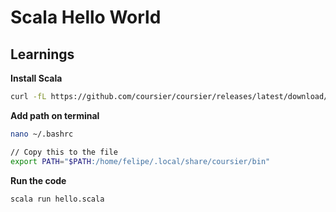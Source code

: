 # Scala Hello World

## Learnings

**Install Scala**

```bash
curl -fL https://github.com/coursier/coursier/releases/latest/download/cs-x86_64-pc-linux.gz | gzip -d > cs && chmod +x cs && ./cs setup
```

**Add path on terminal**

```bash
nano ~/.bashrc

// Copy this to the file
export PATH="$PATH:/home/felipe/.local/share/coursier/bin"
```

**Run the code**

```bash
scala run hello.scala
```

